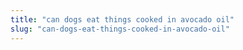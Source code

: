 ```yaml
---
title: "can dogs eat things cooked in avocado oil"
slug: "can-dogs-eat-things-cooked-in-avocado-oil"
---
```


